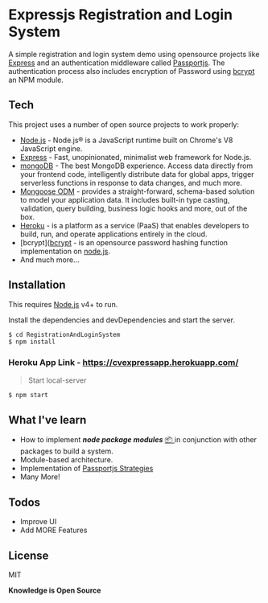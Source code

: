 # Expressjs Registration and Login System

A simple registration and login system demo using opensource projects like [Express](https://expressjs.com/) and an authentication middleware called [Passportjs](http://www.passportjs.org/). The authentication process also includes encryption of Password using [bcrypt](https://www.npmjs.com/package/bcrypt) an NPM module.

## Tech
This project uses a number of open source projects to work properly:

- [Node.js](https://nodejs.org/en/) - Node.js® is a JavaScript runtime built on Chrome's V8 JavaScript engine.
- [Express](https://expressjs.com/) - Fast, unopinionated, minimalist web framework for Node.js.
- [mongoDB](https://www.mongodb.com/) - The best MongoDB experience. Access data directly from your frontend code, intelligently distribute data for global apps, trigger serverless functions in response to data changes, and much more.
- [Mongoose ODM](https://mongoosejs.com/) - provides a straight-forward, schema-based solution to model your application data. It includes built-in type casting, validation, query building, business logic hooks and more, out of the box.
- [Heroku](https://www.heroku.com/) - is a platform as a service (PaaS) that enables developers to build, run, and operate applications entirely in the cloud.
- [bcrypt]([bcrypt](https://www.npmjs.com/package/bcrypt) - is an opensource password hashing function implementation on [node.js](https://nodejs.org/en/).
- And much more...

## Installation

This requires [Node.js](https://nodejs.org/en/) v4+ to run.

Install the dependencies and devDependencies and start the server.

```sh
$ cd RegistrationAndLoginSystem
$ npm install
```

### Heroku App Link - https://cvexpressapp.herokuapp.com/

> Start local-server

```sh
$ npm start
```

## What I've learn

- How to implement ***node package modules*** [📦 ](https://www.npmjs.com/) in conjunction with other packages to build a system.
- Module-based architecture.
- Implementation of [Passportjs Strategies](http://www.passportjs.org/packages/)
- Many More!

## Todos

- Improve UI
- Add MORE Features

License
----

MIT

**Knowledge is Open Source**
